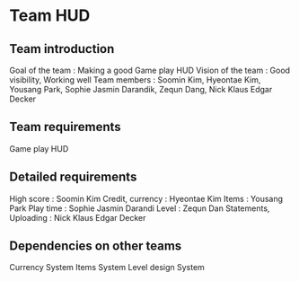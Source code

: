 # Team HUD

## Team introduction 
Goal of the team : Making a good Game play HUD
Vision of the team : Good visibility, Working well
Team members : Soomin Kim, Hyeontae Kim, Yousang Park, Sophie Jasmin Darandik, Zequn Dang, Nick Klaus Edgar Decker


## Team requirements
Game play HUD

## Detailed requirements
High score : Soomin Kim 
Credit, currency : Hyeontae Kim
Items : Yousang Park
Play time : Sophie Jasmin Darandi
Level : Zequn Dan
Statements, Uploading : Nick Klaus Edgar Decker

## Dependencies on other teams
Currency System
Items System
Level design System
